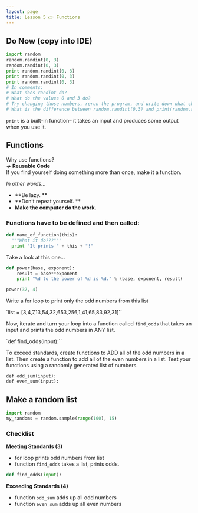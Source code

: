 ```yaml
---
layout: page
title: Lesson 5 👉 Functions
---
```


## Do Now (copy into IDE)

```python
import random
random.randint(0, 3)
random.randint(0, 3)
print random.randint(0, 3)
print random.randint(0, 3)
print random.randint(0, 3)
# In comments:
# What does randint do?
# What do the values 0 and 3 do?
# Try changing those numbers, rerun the program, and write down what changed.
# What is the difference between random.randint(0,3) and print(random.randint(0,3))?
```

`print` is a built-in function– it takes an input and produces some output when you use it.

## Functions
Why use functions?    
**→ Reusable Code**    
If you find yourself doing something more than once, make it a function.

_In other words..._

- **Be lazy. **
- **Don’t repeat yourself. **
- **Make the computer do the work.**

### Functions have to be defined and then called:
```python
def name_of_function(this):
  """What it do???"""
  print "It prints " + this + "!"
```

Take a look at this one...

```python
def power(base, exponent):  
    result = base**exponent
    print "%d to the power of %d is %d." % (base, exponent, result)

power(37, 4)  
```



Write a for loop to print only the odd numbers from this list

`list = [3,4,7,13,54,32,653,256,1,41,65,83,92,31]``

Now, iterate and turn your loop into a function called `find_odds` that takes an input and prints the odd numbers in ANY list.

`def find_odds(input):``

To exceed standards, create functions to ADD all of the odd numbers in a list. Then create a function to add all of the even numbers in a list. Test your functions using a randomly generated list of numbers.

`def odd_sum(input):`   
`def even_sum(input):`

## Make a random list
```python
import random
my_randoms = random.sample(range(100), 15)
```

### Checklist
**Meeting Standards (3)**
- for loop prints odd numbers from list
- function `find_odds` takes a list, prints odds.
```python
def find_odds(input):
```

**Exceeding Standards (4)**
- function `odd_sum` adds up all odd numbers
- function `even_sum` adds up all even numbers
